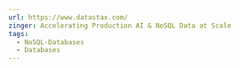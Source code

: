 ```yaml
---
url: https://www.datastax.com/
zinger: Accelerating Production AI & NoSQL Data at Scale
tags:
  - NoSQL-Databases
  - Databases
---
```

